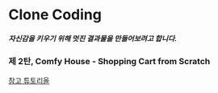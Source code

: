 # Clone Coding

##### 자신감을 키우기 위해 멋진 결과물을 만들어보려고 합니다.

### 제 2탄, Comfy House - Shopping Cart from Scratch

[참고 튜토리올](https://www.youtube.com/watch?v=023Psne_-_4)

